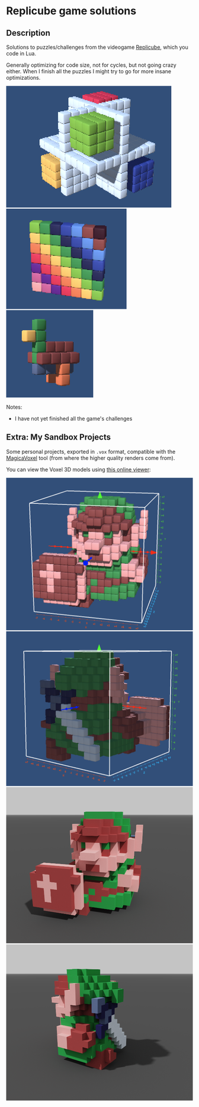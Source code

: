 # Replicube game solutions

## Description

Solutions to puzzles/challenges from the videogame [Replicube](https://store.steampowered.com/app/3401490/Replicube/), which you code in Lua.

Generally optimizing for code size, not for cycles, but not going crazy either. When I finish all the puzzles I might try to go for more insane optimizations.


![](tutorial-projects/7-importance-of-end.png)
![](intro-challenges-1/6-angled-rainbow.png)
![](alice-creations-01/3-tiny-duck.png)

Notes:

- I have not yet finished all the game's challenges


## Extra: My Sandbox Projects

Some personal projects, exported in `.vox` format, compatible with the [MagicaVoxel](https://ephtracy.github.io/) tool (from where the higher quality renders come from).

You can view the Voxel 3D models using [this online viewer](https://kartones.net/demos/033/): 

![](my-sandbox-projects/zelda-link-1.png)
![](my-sandbox-projects/zelda-link-2.png)
![](my-sandbox-projects/zelda-link-1-render.png)
![](my-sandbox-projects/zelda-link-2-render.png)
